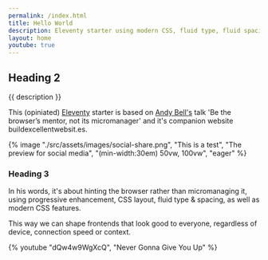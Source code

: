 ```yaml
---
permalink: /index.html
title: Hello World
description: Eleventy starter using modern CSS, fluid type, fluid spacing, flexible layout and progressive enhancement.
layout: home
youtube: true
---
```


## Heading 2

{{ description }}

This (opiniated) [Eleventy](https://www.11ty.dev/) starter is based on [Andy Bell's](https://mastodon.social/@andy@bell.bz) talk 'Be the browser’s mentor, not its micromanager' and it's companion website buildexcellentwebsit.es.

{% image "./src/assets/images/social-share.png", "This is a test", "The preview for social media", "(min-width:30em)  50vw, 100vw", "eager" %}

### Heading 3

In his words, it's about hinting the browser rather than micromanaging it, using progressive enhancement, CSS layout, fluid type & spacing, as well as modern CSS features.

This way we can shape frontends that look good to everyone, regardless of device, connection speed or context.

{% youtube "dQw4w9WgXcQ", "Never Gonna Give You Up" %}
